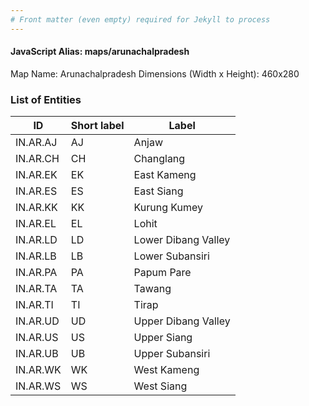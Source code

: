 ```yaml
---
# Front matter (even empty) required for Jekyll to process
---
```


#### JavaScript Alias: maps/arunachalpradesh

Map Name: Arunachalpradesh
Dimensions (Width x Height): 460x280

### List of Entities

| ID       | Short label | Label               |
| -------- | ----------- | ------------------- |
| IN.AR.AJ | AJ          | Anjaw               |
| IN.AR.CH | CH          | Changlang           |
| IN.AR.EK | EK          | East Kameng         |
| IN.AR.ES | ES          | East Siang          |
| IN.AR.KK | KK          | Kurung Kumey        |
| IN.AR.EL | EL          | Lohit               |
| IN.AR.LD | LD          | Lower Dibang Valley |
| IN.AR.LB | LB          | Lower Subansiri     |
| IN.AR.PA | PA          | Papum Pare          |
| IN.AR.TA | TA          | Tawang              |
| IN.AR.TI | TI          | Tirap               |
| IN.AR.UD | UD          | Upper Dibang Valley |
| IN.AR.US | US          | Upper Siang         |
| IN.AR.UB | UB          | Upper Subansiri     |
| IN.AR.WK | WK          | West Kameng         |
| IN.AR.WS | WS          | West Siang          |
